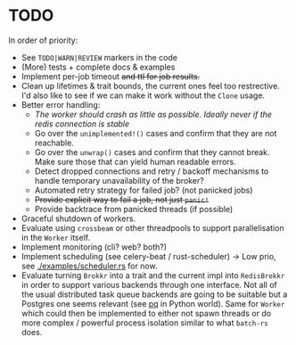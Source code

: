 TODO
====

In order of priority:

- See `TODO|WARN|REVIEW` markers in the code
- (More) tests + complete docs & examples
- Implement per-job timeout ~~and ttl for job results.~~
- Clean up lifetimes & trait bounds, the current ones feel too restrective. I'd also like to see if we can make it work without the `Clone` usage.
- Better error handling:
  - *The worker should crash as little as possible. Ideally never if the redis connection is stable*
  - Go over the `unimplemented!()` cases and confirm that they are not reachable.
  - Go over the `unwrap()` cases and confirm that they cannot break. Make sure those that can yield human readable errors.
  - Detect dropped connections and retry / backoff mechanisms to handle temporary unavailability of the broker?
  - Automated retry strategy for failed job? (not panicked jobs)
  - ~~Provide explicit way to fail a job, not just `panic!`~~
  - Provide backtrace from panicked threads (if possible)
- Graceful shutdown of workers.
- Evaluate using `crossbeam` or other threadpools to support parallelisation in the `Worker` itself.
- Implement monitoring (cli? web? both?)
- Implement scheduling (see celery-beat / rust-scheduler) -> Low prio, see [./examples/scheduler.rs](./examples/scheduler.rs) for now.
- Evaluate turning `Brokkr` into a trait and the current impl into `RedisBrokkr` in order to support various backends through one interface. Not all of the usual distributed task queue backends are going to be suitable but a Postgres one seems relevant (see [pq](https://github.com/malthe/pq/) in Python world). Same for `Worker` which could then be implemented to either not spawn threads or do more complex / powerful process isolation similar to what `batch-rs` does.
